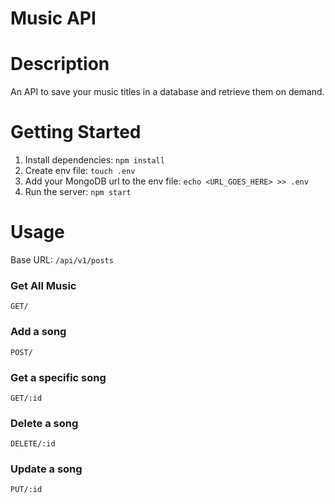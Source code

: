 # Music API

# Description
An API to save your music titles in a database and retrieve them on demand.

# Getting Started
1. Install dependencies: `npm install`
2. Create env file: `touch .env`
3. Add your MongoDB url to the env file: `echo <URL_GOES_HERE> >> .env` 
4. Run the server: `npm start`  

# Usage
Base URL: `/api/v1/posts`

### Get All Music
`GET/`

### Add a song
`POST/`

### Get a specific song
`GET/:id`

### Delete a song
`DELETE/:id`

### Update a song
`PUT/:id`
